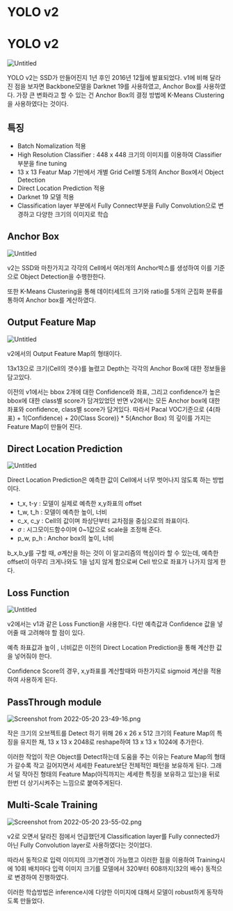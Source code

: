 # YOLO v2

# YOLO v2

![Untitled](YOLO%20v2%209a094d55ed83463888a8cc7389533e21/Untitled.png)

YOLO v2는 SSD가 만들어진지 1년 후인 2016년 12월에 발표되었다. 
v1에 비해 달라진 점을 보자면 Backbone모델을 Darknet 19를 사용하였고, Anchor Box를 사용하였다. 
가장 큰 변화라고 할 수 있는 건 Anchor Box의 결정 방법에 K-Means Clustering을 사용하였다는 것이다.

## 특징

- Batch Nomalization 적용
- High Resolution Classifier : 448 x 448 크기의 이미지를 이용하여 Classifier 부분을 fine tuning
- 13 x 13 Featur Map 기반에서 개별 Grid Cell별 5개의 Anchor Box에서 Object Detection
- Direct Location Prediction 적용
- Darknet 19 모델 적용
- Classification layer 부분에서 Fully Connect부분을 Fully Convolution으로 변경하고 다양한 크기의 이미지로 학습

## Anchor Box

![Untitled](YOLO%20v2%209a094d55ed83463888a8cc7389533e21/Untitled%201.png)

v2는 SSD와 마찬가지고 각각의 Cell에서 여러개의 Anchor박스를 생성하여 이를 기준으로 Object Detection을 수행한한다. 

또한 K-Means Clustering을 통해 데이터세트의 크기와 ratio를 5개의 군집화 분류를 통하여 Anchor box를 계산하였다. 

## Output Feature Map

![Untitled](YOLO%20v2%209a094d55ed83463888a8cc7389533e21/Untitled%202.png)

v2에서의 Output Feature Map의 형태이다. 

13x13으로 크기(Cell의 갯수)를 늘렸고 Depth는 각각의 Anchor Box에 대한 정보들을 담고있다. 

이전의 v1에서는 bbox 2개에 대한 Confidence와 좌표, 그리고 confidence가 높은 bbox에 대한 class별 score가 담겨있었던 반면 
v2에서는 모든 Anchor box에 대한 좌표와 confidence, class별 score가 담겨있다. 
따라서 Pacal VOC기준으로 {4(좌표) + 1(Confidence) + 20(Class Score)} * 5(Anchor Box) 의 깊이를 가지는 Feature Map이 만들어 진다. 

## Direct Location Prediction

![Untitled](YOLO%20v2%209a094d55ed83463888a8cc7389533e21/Untitled%203.png)

Direct Location Prediction은 예측한 값이 Cell에서 너무 벗어나지 않도록 하는 방법이다. 

- t_x, t-y : 모델이 실제로 예측한 x,y좌표의 offset
- t_w, t_h : 모델이 예측한 높이, 너비
- c_x, c_y : Cell의 값이며 좌상단부터 교차점을 중심으로의 좌표이다.
- $\sigma$ : 시그모이드함수이며 0~1값으로 scale을 조정해 준다.
- p_w, p_h : Anchor box의 높이, 너비

b_x,b_y를 구할 때, $\sigma$계산을 하는 것이 이 알고리즘의 핵심이라 할 수 있는데, 예측한 offset이 아무리 크게나와도 1을 넘지 않게 함으로써 Cell 밖으로 좌표가 나가지 않게 한다. 

## Loss Function

![Untitled](YOLO%20v2%209a094d55ed83463888a8cc7389533e21/Untitled%204.png)

v2에서는 v1과 같은 Loss Function을 사용한다. 
 다만 예측값과 Confidence 값을 넣어줄 때 고려해야 할 점이 있다.

예측 좌표값과 높이 , 너비값은 이전의 Direct Location Prediction을 통해 계산한 값을 넣어줘야 한다. 

Confidence Score의 경우, x,y좌표를 계산할때와 마찬가지로 sigmoid 계산을 적용하여 사용하게 된다.  

## PassThrough module

![Screenshot from 2022-05-20 23-49-16.png](YOLO%20v2%209a094d55ed83463888a8cc7389533e21/Screenshot_from_2022-05-20_23-49-16.png)

작은 크기의 오브젝트를 Detect 하기 위해 26 x 26 x 512 크기의 Feature Map의 특징을 유지한 채, 
13 x 13 x 2048로 reshape하여 13 x 13 x 1024에 추가한다. 

이러한 작업이 작은 Object를 Detect하는데 도움을 주는 이유는 
Feature Map의 형태가 갈수록 작고 길어지면서 세세한 Feature보단 전체적인 패턴을 보유하게 된다. 
그래서 덜 작아진 형태의 Feature Map(아직까지는 세세한 특징을 보유하고 있는)을 뒤로 한번 더 상기시켜주는 느낌으로 붙여주게된다. 

## Multi-Scale Training

![Screenshot from 2022-05-20 23-55-02.png](YOLO%20v2%209a094d55ed83463888a8cc7389533e21/Screenshot_from_2022-05-20_23-55-02.png)

v2로 오면서 달라진 점에서 언급했던게 Classification layer를 Fully connected가 아닌 Fully Convolution layer로 사용하였다는 것이었다. 

따라서 동적으로 입력 이미지의 크기변경이 가능했고 이러한 점을 이용하여 Training시에 10회 배치마다 입력 이미지 크기를 모델에서 320부터 608까지(32의 배수) 동적으로 변경하여 진행하였다.

이러한 학습방법은 inference시에 다양한 이미지에 대해서 모델이 robust하게 동작하도록 만들었다.